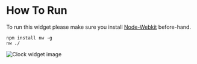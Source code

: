 # How To Run
To run this widget please make sure you install [Node-Webkit](https://github.com/nwjs/nw.js/) before-hand.
```
npm install nw -g
nw ./
```

![Clock widget image](http://res.cloudinary.com/cinemate/image/upload/w_300/clock_pp2qi0.jpg)
